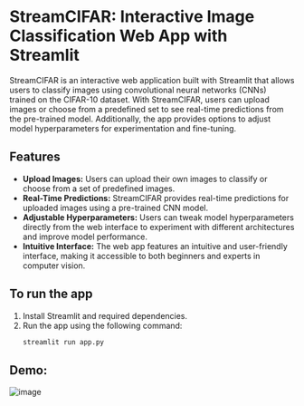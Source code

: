 # StreamCIFAR: Interactive Image Classification Web App with Streamlit

StreamCIFAR is an interactive web application built with Streamlit that allows users to classify images using convolutional neural networks (CNNs) trained on the CIFAR-10 dataset. With StreamCIFAR, users can upload images or choose from a predefined set to see real-time predictions from the pre-trained model. Additionally, the app provides options to adjust model hyperparameters for experimentation and fine-tuning.

## Features
* **Upload Images:** Users can upload their own images to classify or choose from a set of predefined images.
* **Real-Time Predictions:** StreamCIFAR provides real-time predictions for uploaded images using a pre-trained CNN model.
* **Adjustable Hyperparameters:** Users can tweak model hyperparameters directly from the web interface to experiment with different architectures and improve model performance.
* **Intuitive Interface:** The web app features an intuitive and user-friendly interface, making it accessible to both beginners and experts in computer vision.

## To run the app
1. Install Streamlit and required dependencies.
2. Run the app using the following command:
   ```bash
   streamlit run app.py
## Demo:
![image](https://github.com/user-attachments/assets/140be92b-c6df-4a39-a00e-33fb81c1d655)

